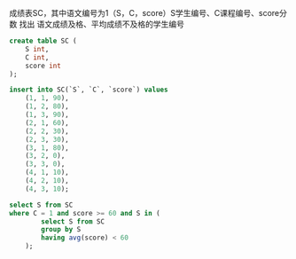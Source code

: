 成绩表SC，其中语文编号为1（S，C，score）S学生编号、C课程编号、score分数
找出 语文成绩及格、平均成绩不及格的学生编号

```sql
create table SC (
    S int,
    C int,
    score int
);

insert into SC(`S`, `C`, `score`) values 
    (1, 1, 90),
    (1, 2, 80),
    (1, 3, 90),
    (2, 1, 60),
    (2, 2, 30),
    (2, 3, 30),
    (3, 1, 80),
    (3, 2, 0),
    (3, 3, 0),
    (4, 1, 10),
    (4, 2, 10),
    (4, 3, 10);

select S from SC 
where C = 1 and score >= 60 and S in (
        select S from SC 
        group by S 
        having avg(score) < 60
    );
```

